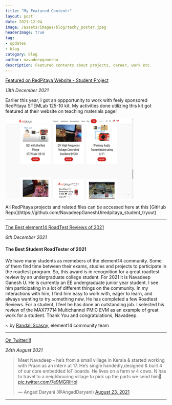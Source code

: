 ```yaml
---
title: "My Featured Content⚡"
layout: post
date: 2021-12-04
image: /assets/images/blog/techy_poster.jpeg
headerImage: true
tag:
- updates
- blog
category: blog
author: navadeepganeshu
description: Featured contents about projects, career, work etc.
---
```


[Featured on RedPitaya Website - Student Project](https://redpitaya.com/teaching-materials/)  
<p><i>13th December 2021</i></p>

<p>Earlier this year, I got an oppportunity to work with feely sponsored RedPitaya STEMLab 125-10 kit. My activities done utilizing this kit got featured at their website on teaching materials page!</p>

<img src="assets/images/projects/rp_featured.png" width="400" height="250">

<p>All RedPitaya projects and related files can be accessed here at this [GitHub Repo](https://github.com/NavadeepGaneshU/redpitaya_student_tryout)</p>

---

[The Best element14 RoadTest Reviews of 2021](https://community.element14.com/products/roadtest/b/blog/posts/the-best-element14-roadtest-reviews-of-2021)  
<p><i>6th December 2021</i></p>

#### The Best Student RoadTester of 2021
<p> We have many students as memebers of the element14 community. Some of them find time between their exams, studies and projects to participate in the roadtest program. So, this award is in recognition for a great roadtest review by an undergraduate college student. For 2021 it is Navadeep Ganesh U. He is currently an EE undergraduate junior year student. I see him participating in a lot of different things on the community. In my interactions with him, I find him easy to work with, eager to learn, and always wanting to try something new. He has completed a few Roadtest Reviews. For a student, I feel he has done an outstanding job. I selected his review of the MAX77714 Multichannel PMIC EVM as an example of great work for a student. Thank You and congratulations, Navadeep.</p>

~ by [Randall Scasny](https://community.element14.com/members/rscasny), element14 community team    

---

[On Twitter!!!](https://twitter.com/AngadDaryani/status/1429903843001716750)
<p><i>24th August 2021</i></p>

<blockquote class="twitter-tweet"><p lang="en" dir="ltr">Meet Navadeep - he’s from a small village in Kerala &amp; started working with Praan as an intern at 17. He’s single handedly,designed &amp; built 4 of our core embedded IoT boards. He lives on a farm w 4 cows. N has to travel to a neighbouring village to pick up the parts we send him🚀 <a href="https://t.co/7e9MGRIHol">pic.twitter.com/7e9MGRIHol</a></p>&mdash; Angad Daryani (@AngadDaryani) <a href="https://twitter.com/AngadDaryani/status/1429903843001716750?ref_src=twsrc%5Etfw">August 23, 2021</a></blockquote> <script async src="https://platform.twitter.com/widgets.js" charset="utf-8"></script>

---
